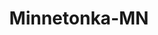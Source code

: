 ---
title: Minnetonka-MN
slug: minnetonka-mn
f_state:
- cms/state/minnesota.md
f_locations:
- cms/payday-loan/access-cash-844.md
- cms/payday-loan/action-check-cashing-978.md
- cms/payday-loan/tcf-bank---branch-offices-minnetonka-27122.md
- cms/payday-loan/tcf-national-bank---cub-foods-branch-offices-minnetonka-27154.md
updated-on: '2024-05-30T13:41:28.615Z'
created-on: '2024-05-30T13:41:28.615Z'
published-on: '2024-05-30T13:54:32.469Z'
f_city: Minnetonka
layout: '[city].html'
tags: city
---